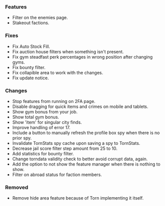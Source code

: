### Features
* Filter on the enemies page.
* Stakeout factions.

### Fixes
* Fix Auto Stock Fill.
* Fix auction house filters when something isn't present.
* Fix gym steadfast perk percentages in wrong position after changing gyms.
* Fix bounty filter.
* Fix collapible area to work with the changes.
* Fix update notice.

### Changes
* Stop features from running on 2FA page.
* Disable dragging for quick items and crimes on mobile and tablets.
* Show gym bonus from your job.
* Show total gym bonus.
* Show 'item' for singular city finds.
* Improve handling of error 17.
* Include a button to manually refresh the profile box spy when there is no prior spy.
* Invalidate TornStats spy cache upon saving a spy to TornStats.
* Decrease jail score filter step amount from 25 to 10.
* Add statistics for bounty filter.
* Change torndata validity check to better avoid corrupt data, again.
* Add the option to not show the feature manager when there is nothing to show.
* Filter on abroad status for faction members.

### Removed
* Remove hide area feature because of Torn implementing it itself.

